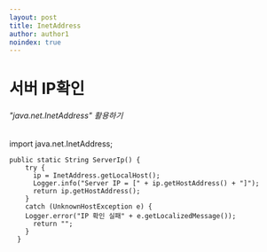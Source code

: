```yaml
---
layout: post
title: InetAddress
author: author1
noindex: true
---
```


# 서버 IP확인
###### "java.net.InetAddress" 활용하기

import java.net.InetAddress;


```
public static String ServerIp() {
    try {
      ip = InetAddress.getLocalHost();
      Logger.info("Server IP = [" + ip.getHostAddress() + "]");
      return ip.getHostAddress();
    }
    catch (UnknownHostException e) {
    Logger.error("IP 확인 실패" + e.getLocalizedMessage());
      return "";
    }
  }
```

